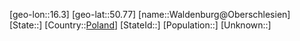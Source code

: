 ﻿---
location: [50.77,16.3]
type: City
tags:
- geo/City


SpocWebEntityId: 35407
isDeleted: false
confidential: public

---
[geo-lon::16.3]
[geo-lat::50.77]
[name::Waldenburg@Oberschlesien]
[State::]
[Country::[Poland](geo/Continent/Europe/Poland.md)]
[StateId::]
[Population::]
[Unknown::]

